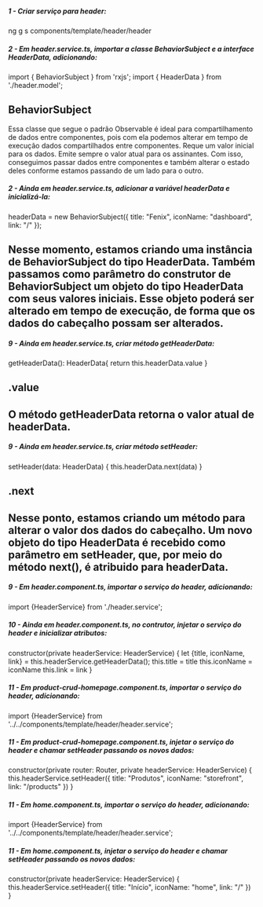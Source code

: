 ##### 1 - Criar serviço para header:
ng g s components/template/header/header


##### 2 - Em header.service.ts, importar a classe BehaviorSubject e a interface HeaderData, adicionando:
import { BehaviorSubject } from 'rxjs';
import { HeaderData } from './header.model';

## BehaviorSubject
Essa classe que segue o padrão Observable é ideal para compartilhamento de dados entre componentes, pois com ela podemos alterar em tempo de execução dados compartilhados entre componentes. Reque um valor inicial para os dados. Emite sempre o valor atual para os assinantes. Com isso, conseguimos passar dados entre componentes e também alterar o estado deles conforme estamos passando de um lado para o outro.


##### 2 - Ainda em header.service.ts, adicionar a variável headerData e inicializá-la:
headerData = new BehaviorSubject<HeaderData>({
  title: "Fenix",
  iconName: "dashboard",
  link: "/"
});

## Nesse momento, estamos criando uma instância de BehaviorSubject do tipo HeaderData. Também passamos como parâmetro do construtor de BehaviorSubject um objeto do tipo HeaderData com seus valores iniciais. Esse objeto poderá ser alterado em tempo de execução, de forma que os dados do cabeçalho possam ser alterados.


##### 9 - Ainda em header.service.ts, criar método getHeaderData:
getHeaderData(): HeaderData{
  return this.headerData.value
}

## .value

## O método getHeaderData retorna o valor atual de headerData.


##### 9 - Ainda em header.service.ts, criar método setHeader:
setHeader(data: HeaderData) {
  this.headerData.next(data)
}

## .next

## Nesse ponto, estamos criando um método para alterar o valor dos dados do cabeçalho. Um novo objeto do tipo HeaderData é recebido como parâmetro em setHeader, que, por meio do método next(), é atribuido para headerData.


##### 9 - Em header.component.ts, importar o serviço do header, adicionando:
import {HeaderService} from './header.service';


##### 10 - Ainda em header.component.ts, no contrutor, injetar o serviço do header e inicializar atributos:
constructor(private headerService: HeaderService) {
  let {title, iconName, link} = this.headerService.getHeaderData();
  this.title = title
  this.iconName = iconName
  this.link = link
}




##### 11 - Em product-crud-homepage.component.ts, importar o serviço do header, adicionando:
import {HeaderService} from '../../components/template/header/header.service';


##### 11 - Em product-crud-homepage.component.ts, injetar o serviço do header e chamar setHeader passando os novos dados:
constructor(private router: Router, private headerService: HeaderService) { 
  this.headerService.setHeader({
    title: "Produtos",
    iconName: "storefront",
    link: "/products"
  })
}




##### 11 - Em home.component.ts, importar o serviço do header, adicionando:
import {HeaderService} from '../../components/template/header/header.service';


##### 11 - Em home.component.ts, injetar o serviço do header e chamar setHeader passando os novos dados:
constructor(private headerService: HeaderService) {
  this.headerService.setHeader({
    title: "Início",
    iconName: "home",
    link: "/"
  })
}